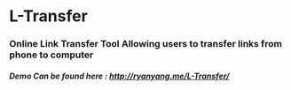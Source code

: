 # L-Transfer

### Online Link Transfer Tool Allowing users to transfer links from phone to computer

##### Demo Can be found here : http://ryanyang.me/L-Transfer/
